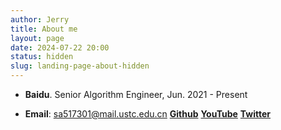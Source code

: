 ```yaml
---
author: Jerry
title: About me
layout: page
date: 2024-07-22 20:00
status: hidden
slug: landing-page-about-hidden
---
```


- **Baidu**. Senior Algorithm Engineer, Jun. 2021 - Present

- **Email**: sa517301@mail.ustc.edu.cn [**Github**](https://github.com/jerrylsu) [**YouTube**](https://www.youtube.com/@jerrysu780) [**Twitter**](https://twitter.com/Jerrylsu666)